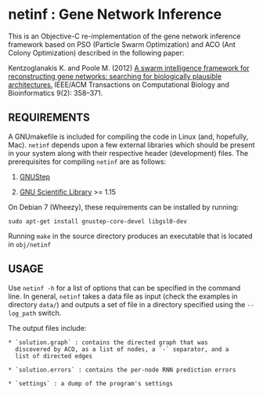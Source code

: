 netinf : Gene Network Inference
====================================

This is an Objective-C re-implementation of the gene network inference
framework based on PSO (Particle Swarm Optimization) and ACO (Ant
Colony Optimization) described in the following paper:

Kentzoglanakis K. and Poole M. (2012) [A swarm intelligence framework
for reconstructing gene networks: searching for biologically plausible
architectures.](http://eprints.port.ac.uk/4889/) IEEE/ACM Transactions
on Computational Biology and Bioinformatics 9(2): 358–371.


## REQUIREMENTS

A GNUmakefile is included for compiling the code in Linux (and,
hopefully, Mac). `netinf` depends upon a few external libraries which
should be present in your system along with their respective header
(development) files. The prerequisites for compiling `netinf` are as
follows:

1. [GNUStep](http://www.gnustep.org/)

2. [GNU Scientific Library](http://www.gnu.org/software/gsl) >= 1.15


On Debian 7 (Wheezy), these requirements can be installed by running:

   `sudo apt-get install gnustep-core-devel libgsl0-dev`

Running `make` in the source directory produces an executable that is
located in `obj/netinf`


## USAGE

Use `netinf -h` for a list of options that can be specified in the
command line. In general, `netinf` takes a data file as input (check
the examples in directory `data/`) and outputs a set of file in a
directory specified using the `--log_path` switch. 

The output files include:

    * `solution.graph` : contains the directed graph that was
      discovered by ACO, as a list of nodes, a `-` separator, and a
      list of directed edges

    * `solution.errors` : contains the per-node RNN prediction errors

    * `settings` : a dump of the program's settings

